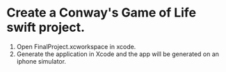 # Create a Conway's Game of Life swift project.

1. Open FinalProject.xcworkspace in xcode.
2. Generate the application in Xcode and the app will be generated on an iphone simulator.
